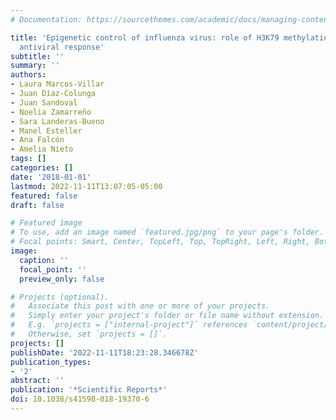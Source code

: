 ```yaml
---
# Documentation: https://sourcethemes.com/academic/docs/managing-content/

title: 'Epigenetic control of influenza virus: role of H3K79 methylation in interferon-induced
  antiviral response'
subtitle: ''
summary: ''
authors:
- Laura Marcos-Villar
- Juan Díaz-Colunga
- Juan Sandoval
- Noelia Zamarreño
- Sara Landeras-Bueno
- Manel Esteller
- Ana Falcón
- Amelia Nieto
tags: []
categories: []
date: '2018-01-01'
lastmod: 2022-11-11T13:07:05-05:00
featured: false
draft: false

# Featured image
# To use, add an image named `featured.jpg/png` to your page's folder.
# Focal points: Smart, Center, TopLeft, Top, TopRight, Left, Right, BottomLeft, Bottom, BottomRight.
image:
  caption: ''
  focal_point: ''
  preview_only: false

# Projects (optional).
#   Associate this post with one or more of your projects.
#   Simply enter your project's folder or file name without extension.
#   E.g. `projects = ["internal-project"]` references `content/project/deep-learning/index.md`.
#   Otherwise, set `projects = []`.
projects: []
publishDate: '2022-11-11T18:23:28.346678Z'
publication_types:
- '2'
abstract: ''
publication: '*Scientific Reports*'
doi: 10.1038/s41598-018-19370-6
---
```

